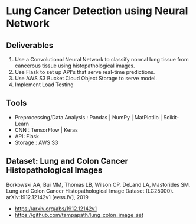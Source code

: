 # Lung Cancer Detection using Neural Network
## Deliverables
1. Use a Convolutional Neural Network to classify normal lung tissue from cancerous tissue using histopathological images.
2. Use Flask to set up API's that serve real-time predictions.
3. Use AWS S3 Bucket Cloud Object Storage to serve model.
4. Implement Load Testing 


## Tools
- Preprocessing/Data Analysis : Pandas | NumPy | MatPlotlib | Scikit-Learn
- CNN : TensorFlow | Keras
- API: Flask
- Storage : AWS S3


## Dataset: Lung and Colon Cancer Histopathological Images
Borkowski AA, Bui MM, Thomas LB, Wilson CP, DeLand LA, Mastorides SM. Lung and Colon Cancer Histopathological Image Dataset (LC25000). arXiv:1912.12142v1 [eess.IV], 2019
- https://arxiv.org/abs/1912.12142v1
- https://github.com/tampapath/lung_colon_image_set
